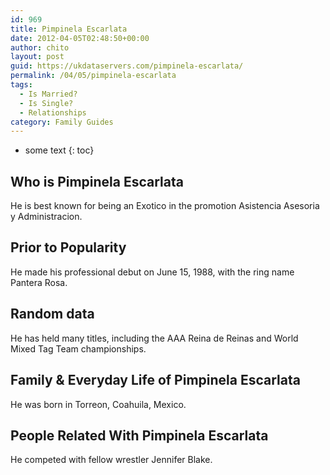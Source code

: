 ```yaml
---
id: 969
title: Pimpinela Escarlata
date: 2012-04-05T02:48:50+00:00
author: chito
layout: post
guid: https://ukdataservers.com/pimpinela-escarlata/
permalink: /04/05/pimpinela-escarlata
tags:
  - Is Married?
  - Is Single?
  - Relationships
category: Family Guides
---
```


* some text
{: toc}
          
          
## Who is  Pimpinela Escarlata
                  
                  
                  
He is best known for being an Exotico in the promotion Asistencia Asesoria y Administracion.
                  
                
                
                
## Prior to Popularity 
                  
                  
                  
He made his professional debut on June 15, 1988, with the ring name Pantera Rosa.
                  
                
                
                
## Random data 
                  
                  
                  
He has held many titles, including the AAA Reina de Reinas and World Mixed Tag Team championships.
                  
                
                
                
## Family & Everyday Life of Pimpinela Escarlata
                  
                  
                  
He was born in Torreon, Coahuila, Mexico.
                  
                
                
                
## People Related With  Pimpinela Escarlata
                  
                  
                  
He competed with fellow wrestler Jennifer Blake.
                  
                
              
            
          
          
          
    
    
  
